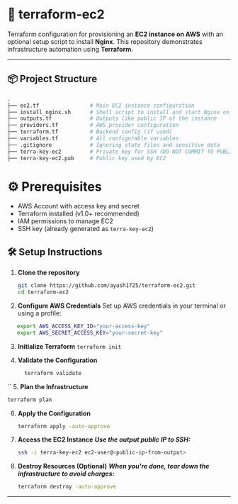 # 🚀 terraform-ec2

Terraform configuration for provisioning an **EC2 instance on AWS** with an optional setup script to install **Nginx**. This repository demonstrates infrastructure automation using **Terraform**.

---

## 📦 Project Structure

```bash
.
├── ec2.tf                # Main EC2 instance configuration
├── install_nginx.sh      # Shell script to install and start Nginx on the EC2 instance
├── outputs.tf            # Outputs like public IP of the instance
├── providers.tf          # AWS provider configuration
├── terraform.tf          # Backend config (if used)
├── variables.tf          # All configurable variables
├── .gitignore            # Ignoring state files and sensitive data
├── terra-key-ec2         # Private key for SSH (DO NOT COMMIT TO PUBLIC REPOS)
├── terra-key-ec2.pub     # Public key used by EC2
```
# ⚙️ Prerequisites
- AWS Account with access key and secret
- Terraform installed (v1.0+ recommended)
- IAM permissions to manage EC2
- SSH key (already generated as `terra-key-ec2`)

## 🛠️ Setup Instructions

1. **Clone the repository**
   ```bash
   git clone https://github.com/ayush1725/terraform-ec2.git
   cd terraform-ec2
   ```
2. **Configure AWS Credentials**
Set up AWS credentials in your terminal or using a profile:
  ```bash
     export AWS_ACCESS_KEY_ID="your-access-key"
     export AWS_SECRET_ACCESS_KEY="your-secret-key"
  ```
3. **Initialize Terraform**
   `terraform init`
   
4. **Validate the Configuration**
   ```bash
     terraform validate
  ``
5.  **Plan the Infrastructure**
   ```bash
   terraform plan
   ```
6. **Apply the Configuration**
   ```bash
   terraform apply -auto-approve
   ```
7. **Access the EC2 Instance**
   ***Use the output public IP to SSH:***
   ```bash
   ssh -i terra-key-ec2 ec2-user@<public-ip-from-output>
   ```
8. **Destroy Resources (Optional)**
   ***When you're done, tear down the infrastructure to avoid charges:***
   ```bash
   terraform destroy -auto-approve
   ```
---
